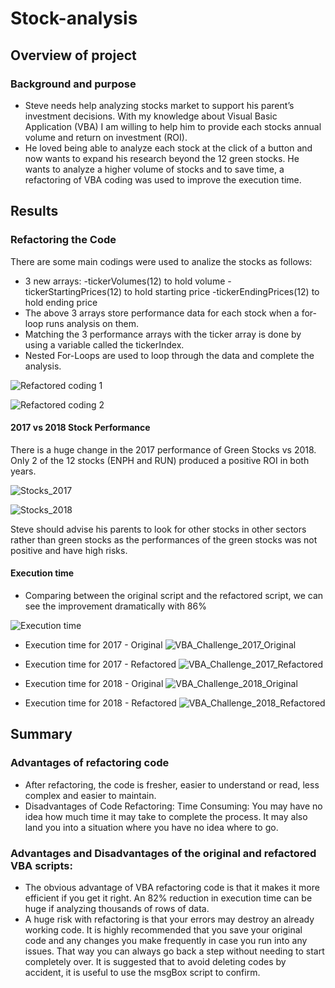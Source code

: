 # Stock-analysis
## Overview of project
### Background and purpose
* Steve needs help analyzing stocks market to support his parent’s investment decisions. With my knowledge about Visual Basic Application (VBA) I am willing to help him to provide each stocks annual volume and return on investment (ROI).
* He loved being able to analyze each stock at the click of a button and now wants to expand his research beyond the 12 green stocks. He wants to analyze a higher volume of stocks and to save time, a refactoring of VBA coding was used to improve the execution time.
## Results
### Refactoring the Code
There are some main codings were used to analize the stocks as follows:
* 3 new arrays: -tickerVolumes(12) to hold volume -tickerStartingPrices(12) to hold starting price -tickerEndingPrices(12) to hold ending price
* The above 3 arrays store performance data for each stock when a for-loop runs analysis on them. 
* Matching the 3 performance arrays with the ticker array is done by using a variable called the tickerIndex.
* Nested For-Loops are used to loop through the data and complete the analysis.

![Refactored coding 1](https://user-images.githubusercontent.com/100484606/159109147-0e8e9bf4-8cc8-45af-aee4-5643f4c2f40b.PNG)

![Refactored coding 2](https://user-images.githubusercontent.com/100484606/159109161-e2e20085-8640-4889-b287-fc639d822f20.PNG)


#### 2017 vs 2018 Stock Performance
There is a huge change in the 2017 performance of Green Stocks vs 2018. Only 2 of the 12 stocks (ENPH and RUN) produced a positive ROI in both years.

![Stocks_2017](https://user-images.githubusercontent.com/100484606/159107810-71958f2d-7cb6-41a8-a8e2-cbd5684b7b37.JPG)

![Stocks_2018](https://user-images.githubusercontent.com/100484606/159107817-36c1e1c2-3c43-4241-a085-07f5d6b915f6.JPG)

Steve should advise his parents to look for other stocks in other sectors rather than green stocks as the performances of the green stocks was not positive and have high risks. 

#### Execution time
* Comparing between the original script and the refactored script, we can see the improvement dramatically with 86%

![Execution time](https://user-images.githubusercontent.com/100484606/159107458-670d397b-1f08-4041-8e2b-6d1a1ed26fa9.PNG)

* Execution time for 2017 - Original
![VBA_Challenge_2017_Original](https://user-images.githubusercontent.com/100484606/159107476-412fa9a3-5494-4011-9f14-0e39cddf634c.PNG)

* Execution time for 2017 - Refactored
![VBA_Challenge_2017_Refactored](https://user-images.githubusercontent.com/100484606/159107486-ade61b40-6937-419e-80bb-c32daade4e3c.PNG)

* Execution time for 2018 - Original
![VBA_Challenge_2018_Original](https://user-images.githubusercontent.com/100484606/159107493-9d5203f2-bb48-42f7-a292-e19131f3b9c1.PNG)

* Execution time for 2018 - Refactored
![VBA_Challenge_2018_Refactored](https://user-images.githubusercontent.com/100484606/159107465-692d0f27-5bdf-4411-8f33-4eb86d910c92.PNG)


## Summary

### Advantages of refactoring code
* After refactoring, the code is fresher, easier to understand or read, less complex and easier to maintain. 
* Disadvantages of Code Refactoring: Time Consuming: You may have no idea how much time it may take to complete the process. It may also land you into a situation where you have no idea where to go.

### Advantages and Disadvantages of the original and refactored VBA scripts:
* The obvious advantage of VBA refactoring code is that it makes it more efficient if you get it right. An 82% reduction in execution time can be huge if analyzing thousands of rows of data.
* A huge risk with refactoring is that your errors may destroy an already working code. It is highly recommended that you save your original code and any changes you make frequently in case you run into any issues. That way you can always go back a step without needing to start completely over. It is suggested that to avoid deleting codes by accident, it is useful to use the msgBox script to confirm.
